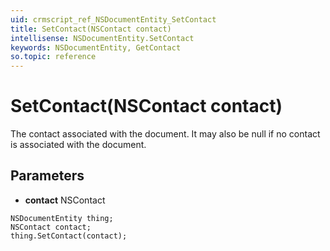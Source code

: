 ```yaml
---
uid: crmscript_ref_NSDocumentEntity_SetContact
title: SetContact(NSContact contact)
intellisense: NSDocumentEntity.SetContact
keywords: NSDocumentEntity, GetContact
so.topic: reference
---
```


# SetContact(NSContact contact)

The contact associated with the document. It may also be null if no contact is associated with the document.

## Parameters

* **contact** NSContact

```crmscript
NSDocumentEntity thing;
NSContact contact;
thing.SetContact(contact);
```

